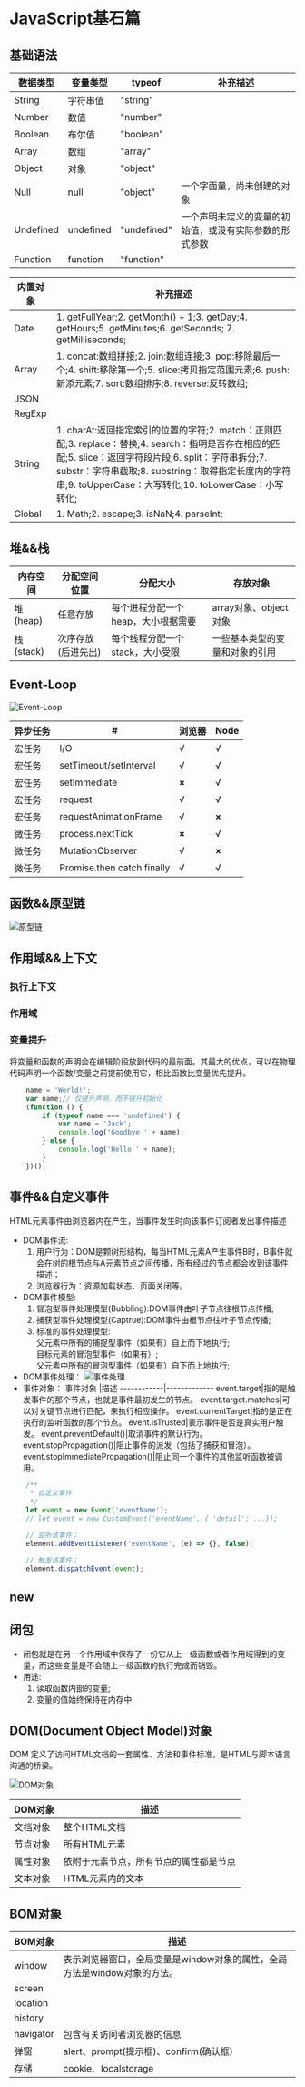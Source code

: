 # JavaScript基石篇

## 基础语法

数据类型    |变量类型   |typeof         |补充描述
------------|----------|---------------|----------
String      |字符串值   |"string"       |
Number      |数值       |"number"       |
Boolean     |布尔值     |"boolean"      |
Array       |数组       |"array"        |
Object      |对象       |"object"       |
Null        |null       |"object"       |一个字面量，尚未创建的对象
Undefined   |undefined  |"undefined"    |一个声明未定义的变量的初始值，或没有实际参数的形式参数
Function    |function   |"function"     |

内置对象    |补充描述
------------|----------
Date        |1. getFullYear;2. getMonth() + 1;3. getDay;4. getHours;5. getMinutes;6. getSeconds; 7. getMilliseconds;
Array       |1. concat:数组拼接;2. join:数组连接;3. pop:移除最后一个;4. shift:移除第一个;5. slice:拷贝指定范围元素;6. push:新添元素;7. sort:数组排序;8. reverse:反转数组;
JSON        |
RegExp      |
String      |1. charAt:返回指定索引的位置的字符;2. match：正则匹配;3. replace：替换;4. search：指明是否存在相应的匹配;5. slice：返回字符段片段;6. split：字符串拆分;7. substr：字符串截取;8. substring：取得指定长度内的字符串;9. toUpperCase：大写转化;10. toLowerCase：小写转化;
Global      |1. Math;2. escape;3. isNaN;4. parseInt;

## 堆&&栈

内存空间    |分配空间位置   |分配大小   |存放对象
------------|----------|--------|---------
堆(heap)    |任意存放   |每个进程分配一个heap，大小根据需要|array对象、object对象
栈(stack)   |次序存放(后进先出) |每个线程分配一个stack，大小受限|一些基本类型的变量和对象的引用

## Event-Loop

![Event-Loop](../../.source/Event-Loop.png "Event-Loop")

异步任务|#                      |浏览器  |Node
-------|-----------------------|--------|---------
宏任务  |I/O                    |√      |√
宏任务  |setTimeout/setInterval |√      |√
宏任务  |setImmediate           |**×**  |√
宏任务  |request                |√      |√
宏任务  |requestAnimationFrame  |√      |**×**
微任务  |process.nextTick       |**×**  |√
微任务  |MutationObserver       |√      |**×**
微任务  |Promise.then catch finally |√  |√

## 函数&&原型链

![原型链](../../.source/原型链.png "原型链")

## 作用域&&上下文

### 执行上下文

### 作用域

### 变量提升

将变量和函数的声明会在编辑阶段放到代码的最前面。其最大的优点，可以在物理代码声明一个函数/变量之前提前使用它，相比函数比变量优先提升。

```JavaScript
    name = 'World!';
    var name;// 仅提升声明，而不提升初始化
    (function () {
        if (typeof name === 'undefined') {
            var name = 'Jack';
            console.log('Goodbye ' + name);
        } else {
            console.log('Hello ' + name);
        }
    })();
```

## 事件&&自定义事件

HTML元素事件由浏览器内在产生，当事件发生时向该事件订阅者发出事件描述

* DOM事件流:
    1. 用户行为：DOM是颗树形结构，每当HTML元素A产生事件B时，B事件就会在树的根节点与A元素节点之间传播，所有经过的节点都会收到该事件描述；
    2. 浏览器行为：资源加载状态、页面关闭等。
* DOM事件模型:
    1. 冒泡型事件处理模型(Bubbling):DOM事件由叶子节点往根节点传播;
    2. 捕获型事件处理模型(Captrue):DOM事件由根节点往叶子节点传播;
    3. 标准的事件处理模型:<br/>
        父元素中所有的捕捉型事件（如果有）自上而下地执行;<br/>
        目标元素的冒泡型事件（如果有）;<br/>
        父元素中所有的冒泡型事件（如果有）自下而上地执行;
* DOM事件处理：
    ![事件处理](../../.source/事件处理.png)
* 事件对象：
    事件对象     |描述
    ------------|-------------
    event.target|指的是触发事件的那个节点，也就是事件最初发生的节点。
    event.target.matches|可以对关键节点进行匹配，来执行相应操作。
    event.currentTarget|指的是正在执行的监听函数的那个节点。
    event.isTrusted|表示事件是否是真实用户触发。
    event.preventDefault()|取消事件的默认行为。
    event.stopPropagation()|阻止事件的派发（包括了捕获和冒泡）。
    event.stopImmediatePropagation()|阻止同一个事件的其他监听函数被调用。

```javascript
    /**
     * 自定义事件
     */
    let event = new Event('eventName');
    // let event = new CustomEvent('eventName', { 'detail': ...});

    // 监听该事件；
    element.addEventListener('eventName', (e) => {}, false);

    // 触发该事件；
    element.dispatchEvent(event);
```

## new

## 闭包

* 闭包就是在另一个作用域中保存了一份它从上一级函数或者作用域得到的变量，而这些变量是不会随上一级函数的执行完成而销毁。
* 用途:
    1. 读取函数内部的变量;
    2. 变量的值始终保持在内存中.

## DOM(Document Object Model)对象

DOM 定义了访问HTML文档的一套属性、方法和事件标准，是HTML与脚本语言沟通的桥梁。

![DOM对象](../../.source/DOM对象.png)

DOM对象     |描述
-----------|--------
文档对象    |整个HTML文档
节点对象    |所有HTML元素
属性对象    |依附于元素节点，所有节点的属性都是节点
文本对象    |HTML元素内的文本

## BOM对象

BOM对象     |描述
-----------|--------
window  |表示浏览器窗口，全局变量是window对象的属性，全局方法是window对象的方法。
screen  |
location|
history |
navigator|包含有关访问者浏览器的信息
弹窗    |alert、prompt(提示框)、confirm(确认框)
存储    |cookie、localstorage
